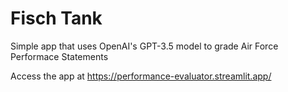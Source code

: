 # Fisch Tank
Simple app that uses OpenAI's GPT-3.5 model to grade Air Force Performace Statements

Access the app at https://performance-evaluator.streamlit.app/
